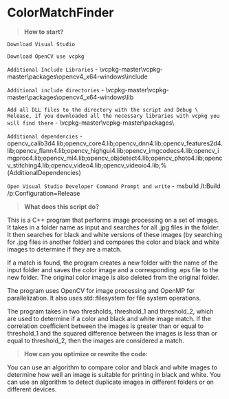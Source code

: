 # ColorMatchFinder

> __How to start?__

`Download Visual Studio`

`Download OpenCV use vcpkg`

`Additional Include Libraries`   - \vcpkg-master\vcpkg-master\packages\opencv4_x64-windows\include

`Additional include directories` - \vcpkg-master\vcpkg-master\packages\opencv4_x64-windows\lib

`Add all DLL files to the directory with the script and Debug \ Release, if you downloaded all the necessary libraries with vcpkg you will find there` -  \vcpkg-master\vcpkg-master\packages\

`Additional dependencies` - opencv_calib3d4.lib;opencv_core4.lib;opencv_dnn4.lib;opencv_features2d4.lib;opencv_flann4.lib;opencv_highgui4.lib;opencv_imgcodecs4.lib;opencv_imgproc4.lib;opencv_ml4.lib;opencv_objdetect4.lib;opencv_photo4.lib;opencv_stitching4.lib;opencv_video4.lib;opencv_videoio4.lib;%(AdditionalDependencies)

`Open Visual Studio Developer Command Prompt and write` -  msbuild /t:Build /p:Configuration=Release

> __What does this script do?__

This is a C++ program that performs image processing on a set of images. It takes in a folder name as input and searches for all .jpg files in the folder. It then searches for black and white versions of these images (by searching for .jpg files in another folder) and compares the color and black and white images to determine if they are a match.

If a match is found, the program creates a new folder with the name of the input folder and saves the color image and a corresponding .eps file to the new folder. The original color image is also deleted from the original folder.

The program uses OpenCV for image processing and OpenMP for parallelization. It also uses std::filesystem for file system operations.

The program takes in two thresholds, threshold_1 and threshold_2, which are used to determine if a color and black and white image match. If the correlation coefficient between the images is greater than or equal to threshold_1 and the squared difference between the images is less than or equal to threshold_2, then the images are considered a match.

> __How can you optimize or rewrite the code:__

You can use an algorithm to compare color and black and white images to determine how well an image is suitable for printing in black and white.
You can use an algorithm to detect duplicate images in different folders or on different devices.
